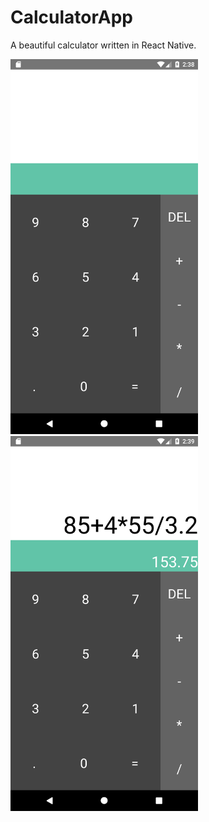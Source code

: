 # CalculatorApp
A beautiful calculator written in React Native. 

<img src="Screenshots/Screenshot_1591261722.png" width="300">         <img src="Screenshots/Screenshot_1591261754.png" width="300">
